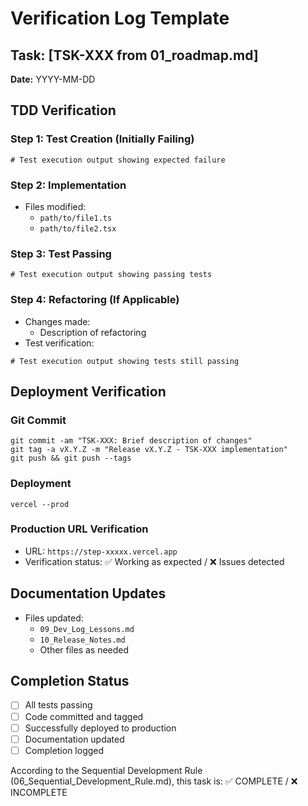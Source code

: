 # Verification Log Template

## Task: [TSK-XXX from 01_roadmap.md]

**Date:** YYYY-MM-DD

## TDD Verification

### Step 1: Test Creation (Initially Failing)
```
# Test execution output showing expected failure
```

### Step 2: Implementation
- Files modified:
  - `path/to/file1.ts`
  - `path/to/file2.tsx`

### Step 3: Test Passing
```
# Test execution output showing passing tests
```

### Step 4: Refactoring (If Applicable)
- Changes made:
  - Description of refactoring
- Test verification:
```
# Test execution output showing tests still passing
```

## Deployment Verification

### Git Commit
```
git commit -am "TSK-XXX: Brief description of changes"
git tag -a vX.Y.Z -m "Release vX.Y.Z - TSK-XXX implementation"
git push && git push --tags
```

### Deployment
```
vercel --prod
```

### Production URL Verification
- URL: `https://step-xxxxx.vercel.app`
- Verification status: ✅ Working as expected / ❌ Issues detected

## Documentation Updates
- Files updated:
  - `09_Dev_Log_Lessons.md`
  - `10_Release_Notes.md`
  - Other files as needed

## Completion Status
- [ ] All tests passing
- [ ] Code committed and tagged
- [ ] Successfully deployed to production
- [ ] Documentation updated
- [ ] Completion logged

According to the Sequential Development Rule (06_Sequential_Development_Rule.md), this task is:
✅ COMPLETE / ❌ INCOMPLETE

